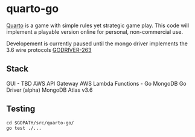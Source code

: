# quarto-go

[Quarto](https://en.wikipedia.org/wiki/Quarto_(board_game)) is a game with simple rules yet strategic game play. This code will implement a playable version online for personal, non-commercial use.

Developement is currently paused until the mongo driver implements the 3.6 wire protocols [GODRIVER-263](https://jira.mongodb.org/browse/GODRIVER-263)

## Stack

GUI - TBD
AWS API Gateway
AWS Lambda Functions - Go
MongoDB Go Driver (alpha)
MongoDB Atlas v3.6

## Testing

```
cd $GOPATH/src/quarto-go/
go test ./...
```